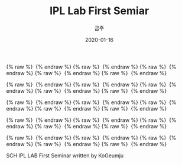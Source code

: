 ﻿---
title : "IPL Lab First Semiar"
author : "금주"
#categories : - Seminar
date: "2020-01-16"
---

{% raw %} <img src="https://bcloved.github.io/assets/images/20200116Seminar1/1.JPG" alt=""> {% endraw %}
{% raw %} <img src="https://bcloved.github.io/assets/images/20200116Seminar1/2.JPG" alt=""> {% endraw %}
{% raw %} <img src="https://bcloved.github.io/assets/images/20200116Seminar1/3.JPG" alt=""> {% endraw %}
{% raw %} <img src="https://bcloved.github.io/assets/images/20200116Seminar1/4.JPG" alt=""> {% endraw %}
{% raw %} <img src="https://bcloved.github.io/assets/images/20200116Seminar1/5.JPG" alt=""> {% endraw %}

{% raw %} <img src="https://bcloved.github.io/assets/images/20200116Seminar1/6.JPG" alt=""> {% endraw %}
{% raw %} <img src="https://bcloved.github.io/assets/images/20200116Seminar1/7.JPG" alt=""> {% endraw %}
{% raw %} <img src="https://bcloved.github.io/assets/images/20200116Seminar1/8.JPG" alt=""> {% endraw %}
{% raw %} <img src="https://bcloved.github.io/assets/images/20200116Seminar1/9.JPG" alt=""> {% endraw %}
{% raw %} <img src="https://bcloved.github.io/assets/images/20200116Seminar1/10.JPG" alt=""> {% endraw %}

{% raw %} <img src="https://bcloved.github.io/assets/images/20200116Seminar1/11.JPG" alt=""> {% endraw %}
{% raw %} <img src="https://bcloved.github.io/assets/images/20200116Seminar1/12.JPG" alt=""> {% endraw %}
{% raw %} <img src="https://bcloved.github.io/assets/images/20200116Seminar1/13.JPG" alt=""> {% endraw %}
{% raw %} <img src="https://bcloved.github.io/assets/images/20200116Seminar1/14.JPG" alt=""> {% endraw %}
{% raw %} <img src="https://bcloved.github.io/assets/images/20200116Seminar1/15.JPG" alt=""> {% endraw %}

{% raw %} <img src="https://bcloved.github.io/assets/images/20200116Seminar1/16.JPG" alt=""> {% endraw %}
{% raw %} <img src="https://bcloved.github.io/assets/images/20200116Seminar1/17.JPG" alt=""> {% endraw %}
{% raw %} <img src="https://bcloved.github.io/assets/images/20200116Seminar1/18.JPG" alt=""> {% endraw %}
{% raw %} <img src="https://bcloved.github.io/assets/images/20200116Seminar1/19.JPG" alt=""> {% endraw %}
{% raw %} <img src="https://bcloved.github.io/assets/images/20200116Seminar1/20.JPG" alt=""> {% endraw %}

{% raw %} <img src="https://bcloved.github.io/assets/images/20200116Seminar1/21.JPG" alt=""> {% endraw %}
{% raw %} <img src="https://bcloved.github.io/assets/images/20200116Seminar1/22.JPG" alt=""> {% endraw %}
{% raw %} <img src="https://bcloved.github.io/assets/images/20200116Seminar1/23.JPG" alt=""> {% endraw %}
{% raw %} <img src="https://bcloved.github.io/assets/images/20200116Seminar1/24.JPG" alt=""> {% endraw %}
{% raw %} <img src="https://bcloved.github.io/assets/images/20200116Seminar1/25.JPG" alt=""> {% endraw %}

SCH IPL LAB First Seminar written by KoGeumju
